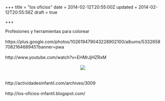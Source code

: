 +++
title = "los oficios"
date = 2014-02-12T20:55:00Z
updated = 2014-02-12T20:55:56Z
draft = true

+++

<div dir="ltr" style="text-align: left;" trbidi="on">Profesiones y herramientas para colorear<br /><br />https://plus.google.com/photos/102619479043228902100/albums/5332658708216468945?banner=pwa<br /><br />http://www.youtube.com/watch?v=EHMrJjHZRxM<br /><br /><div class="separator" style="clear: both; text-align: center;"><a href="http://1.bp.blogspot.com/-9mU0CFA0g0Q/T2ymECWWFcI/AAAAAAAAACc/CbTZ0OcOJZE/s1600/PROF.+OFICIOS.jpg" imageanchor="1" style="margin-left: 1em; margin-right: 1em;"><img border="0" src="http://1.bp.blogspot.com/-9mU0CFA0g0Q/T2ymECWWFcI/AAAAAAAAACc/CbTZ0OcOJZE/s1600/PROF.+OFICIOS.jpg" /></a></div><div class="separator" style="clear: both; text-align: center;"><br /></div><div class="separator" style="clear: both; text-align: center;"><br /></div>http://actividadesinfantil.com/archives/3009<br /><br />http://los-oficios-infantil.blogspot.com/<br /><br /><br /><br /></div>
